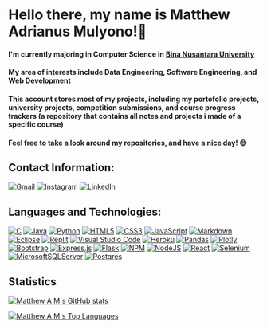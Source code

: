 # Hello there, my name is Matthew Adrianus Mulyono!👋
#### I'm currently majoring in Computer Science in [Bina Nusantara University](https://binus.ac.id/)
#### My area of interests include Data Engineering, Software Engineering, and Web Development
#### This account stores most of my projects, including my portofolio projects, university projects, competition submissions, and course progress trackers (a repository that contains all notes and projects i made of a specific course)
#### Feel free to take a look around my repositories, and have a nice day! 😊

## Contact Information:
[![Gmail](https://img.shields.io/badge/Gmail-D14836?style=for-the-badge&logo=gmail&logoColor=white)](mailto:matthewadrianus@gmail.com) [![Instagram](https://img.shields.io/badge/Instagram-E4405F?style=for-the-badge&logo=instagram&logoColor=white)](https://www.instagram.com/matthew_adrianus/) [![LinkedIn](https://img.shields.io/badge/LinkedIn-0077B5?style=for-the-badge&logo=linkedin&logoColor=white)](https://www.linkedin.com/in/matthewadrianusm/)

## Languages and Technologies: 
[![C](https://img.shields.io/badge/c-%2300599C.svg?style=for-the-badge&logo=c&logoColor=white)](https://en.wikipedia.org/wiki/C_(programming_language)) [![Java](https://img.shields.io/badge/java-%23ED8B00.svg?style=for-the-badge&logo=java&logoColor=white)](https://www.java.com/en/) [![Python](https://img.shields.io/badge/python-3670A0?style=for-the-badge&logo=python&logoColor=ffdd54)](https://www.python.org/) [![HTML5](https://img.shields.io/badge/html5-%23E34F26.svg?style=for-the-badge&logo=html5&logoColor=white)](https://www.w3schools.com/html/) [	![CSS3](https://img.shields.io/badge/css3-%231572B6.svg?style=for-the-badge&logo=css3&logoColor=white)](https://www.w3schools.com/css/) [![JavaScript](https://img.shields.io/badge/javascript-%23323330.svg?style=for-the-badge&logo=javascript&logoColor=%23F7DF1E)](https://www.javascript.com/) [![Markdown](https://img.shields.io/badge/markdown-%23000000.svg?style=for-the-badge&logo=markdown&logoColor=white)](https://www.markdownguide.org/) [![Eclipse](https://img.shields.io/badge/Eclipse-FE7A16.svg?style=for-the-badge&logo=Eclipse&logoColor=white)](https://www.eclipse.org/) [![Replit](https://img.shields.io/badge/Replit-DD1200?style=for-the-badge&logo=Replit&logoColor=white)](https://replit.com/@matthewadrianus) [![Visual Studio Code](https://img.shields.io/badge/Visual%20Studio%20Code-0078d7.svg?style=for-the-badge&logo=visual-studio-code&logoColor=white)](https://code.visualstudio.com/) [![Heroku](https://img.shields.io/badge/heroku-%23430098.svg?style=for-the-badge&logo=heroku&logoColor=white)](https://dashboard.heroku.com/) [![Pandas](https://img.shields.io/badge/pandas-%23150458.svg?style=for-the-badge&logo=pandas&logoColor=white)](https://pandas.pydata.org/) [![Plotly](https://img.shields.io/badge/Plotly-%233F4F75.svg?style=for-the-badge&logo=plotly&logoColor=white)](https://plotly.com/) [![Bootstrap](https://img.shields.io/badge/bootstrap-%23563D7C.svg?style=for-the-badge&logo=bootstrap&logoColor=white)](https://getbootstrap.com/) [![Express.js](https://img.shields.io/badge/express.js-%23404d59.svg?style=for-the-badge&logo=express&logoColor=%2361DAFB)](https://expressjs.com/) [![Flask](https://img.shields.io/badge/flask-%23000.svg?style=for-the-badge&logo=flask&logoColor=white)](https://flask.palletsprojects.com/en/2.1.x/) [![NPM](https://img.shields.io/badge/NPM-%23000000.svg?style=for-the-badge&logo=npm&logoColor=white)](https://www.npmjs.com/) [![NodeJS](https://img.shields.io/badge/node.js-6DA55F?style=for-the-badge&logo=node.js&logoColor=white)](https://nodejs.org/en/) [![React](https://img.shields.io/badge/react-%2320232a.svg?style=for-the-badge&logo=react&logoColor=%2361DAFB)](https://reactjs.org/) [![Selenium](https://img.shields.io/badge/Selenium-43B02A?style=for-the-badge&logo=Selenium&logoColor=white)](https://www.selenium.dev/) [![MicrosoftSQLServer](https://img.shields.io/badge/Microsoft%20SQL%20Sever-CC2927?style=for-the-badge&logo=microsoft%20sql%20server&logoColor=white)](https://en.wikipedia.org/wiki/Microsoft_SQL_Server) [![Postgres](https://img.shields.io/badge/postgres-%23316192.svg?style=for-the-badge&logo=postgresql&logoColor=white)](https://www.postgresql.org/)

## Statistics
[![Matthew A M's GitHub stats](https://github-readme-stats.vercel.app/api?username=Matthew1906&theme=tokyonight&hide=stars,issues&count_private=true&show_icons=true)](https://github.com/anuraghazra/github-readme-stats)

[![Matthew A M's Top Languages](https://github-readme-stats.vercel.app/api/top-langs/?username=Matthew1906&hide=jupyter%20notebook&theme=tokyonight&layout=compact)](https://github.com/anuraghazra/github-readme-stats)

